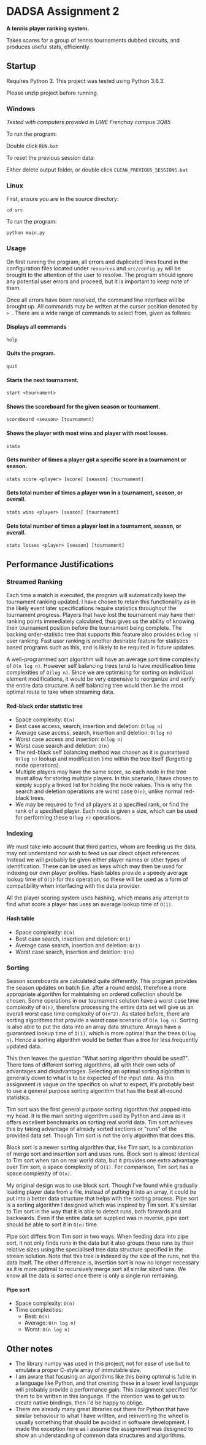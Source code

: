 # DADSA Assignment 2
**A tennis player ranking system.**

Takes scores for a group of tennis tournaments dubbed circuits, and produces
useful stats, efficiently.

## Startup
Requires Python 3. This project was tested using Python 3.6.3.

Please unzip project before running.

### Windows
_Tested with computers provided in UWE Frenchay campus 3Q85_

To run the program:

Double click `RUN.bat`

To reset the previous session data:

Either delete output folder, or double click `CLEAN_PREVIOUS_SESSIONS.bat`

### Linux
First, ensure you are in the source directory:

`cd src`

To run the program:

`python main.py`

### Usage
On first running the program, all errors and duplicated lines found in the
configuration files located under `resources` and `src/config.py` will be
brought to the attention of the user to resolve. The program should ignore any
potential user errors and proceed, but it is important to keep note of them.

Once all errors have been resolved, the command line interface will be brought
up. All commands may be written at the cursor position denoted by `> `. There
are a wide range of commands to select from, given as follows:

#### Displays all commands
```
help
```

#### Quits the program.
```
quit
```

#### Starts the next tournament.
```
start <tournament>
```

#### Shows the scoreboard for the given season or tournament.
```
scoreboard <season> [tournament]
```

#### Shows the player with most wins and player with most losses.
```
stats
```

#### Gets number of times a player got a specific score in a tournament or season.
```
stats score <player> [score] [season] [tournament]
```

#### Gets total number of times a player won in a tournament, season, or overall.
```
stats wins <player> [season] [tournament]
```

#### Gets total number of times a player lost in a tournament, season, or overall.
```
stats losses <player> [season] [tournament]
```

## Performance Justifications

### Streamed Ranking
Each time a match is executed, the program will automatically keep the
tournament ranking updated. I have chosen to retain this functionality as in
the likely event later specifications require statistics throughout the
tournament progress. Players that have lost the tournament may have their
ranking points immediately calculated, thus gives us the ability of knowing
their tournament position before the tournament being complete. The backing
order-statistic tree that supports this feature also provides `O(log n)` user
ranking. Fast user ranking is another desirable feature for statistics based
programs such as this, and is likely to be required in future updates.

A well-programmed sort algorithm will have an average sort time complexity of
`O(n log n)`. However self balancing trees tend to have modification time
complexities of `O(log n)`. Since we are optimising for sorting on individual
element modifications, it would be very expensive to reorganize and verify the
entire data structure. A self balancing tree would then be the most optimal
route to take when streaming data.

#### Red-black order statistic tree
- Space complexity: `O(n)`
- Best case access, search, insertion and deletion: `O(log n)`
- Average case access, search, insertion and deletion: `O(log n)`
- Worst case access and insertion: `O(log n)`
- Worst case search and deletion: `O(n)`
- The red-black self balancing method was chosen as it is guaranteed `O(log n)`
  lookup and modification time within the tree itself (forgetting node
  operations).
- Multiple players may have the same score, so each node in the tree must allow
  for storing multiple players. In this scenario, I have chosen to simply
  supply a linked list for holding the node values. This is why the search and
  deletion operations are worst case `O(n)`, unlike normal red-black trees.
- We may be required to find all players at a specified rank, or find the rank
  of a specified player. Each node is given a size, which can be used for
  performing these `O(log n)` operations.

### Indexing
We must take into account that third parties, whom are feeding us the data, may
not understand nor wish to feed us our direct object references. Instead we
will probably be given either player names or other types of identification.
These can be used as keys which may then be used for indexing our own player
profiles. Hash tables provide a speedy average lookup time of `O(1)` for this
operation, so these will be used as a form of compatibility when interfacing
with the data provider.

All the player scoring system uses hashing, which means any attempt to find
what score a player has uses an average lookup time of `O(1)`.

#### Hash table
- Space complexity: `O(n)`
- Best case search, insertion and deletion: `O(1)`
- Average case search, insertion and deletion: `O(1)`
- Worst case search, insertion and deletion: `O(n)`

### Sorting
Season scoreboards are calculated quite differently. This program provides the
season updates on batch (i.e. after a round ends), therefore a more appropriate
algorithm for maintaining an ordered collection should be chosen. Some
operations in our tournament solution have a worst case time complexity of
`O(n)`, therefore processing the entire data set will give us an overall worst
case time complexity of `O(n^2)`. As stated before, there are sorting
algorithms that provide a worst case scenario of `O(n log n)`. Sorting is also
able to put the data into an array data structure. Arrays have a guaranteed
lookup time of `O(1)`, which is more optimal than the trees `O(log n)`. Hence
a sorting algorithm would be better than a tree for less frequently updated
data.

This then leaves the question "What sorting algorithm should be used?". There
tons of different sorting algorithms, all with their own sets of advantages and
disadvantages. Selecting an optimal sorting algorithm is generally down to what
is to be expected of the input data. As this assignment is vague on the
specifics on what to expect, it's probably best to use a general purpose
sorting algorithm that has the best all-round statistics.

Tim sort was the first general purpose sorting algorithm that popped into my
head. It is the main sorting algorithm used by Python and Java as it offers
excellent benchmarks on sorting real world data. Tim sort achieves this by
taking advantage of already sorted sections or "runs" of the provided data set.
Though Tim sort is not the only algorithm that does this.

Block sort is a newer sorting algorithm that, like Tim sort, is a combination of
merge sort and insertion sort and uses runs. Block sort is almost identical to
Tim sort when ran on real world data, but it provides one extra advantage over
Tim sort, a space complexity of `O(1)`. For comparison, Tim sort has a space
complexity of `O(n)`.

My original design was to use block sort. Though I've found while gradually
loading player data from a file, instead of putting it into an array, it could
be put into a better data structure that helps with the sorting process. Pipe
sort is a sorting algorithm I designed which was inspired by Tim sort. It's
similar to Tim sort in the way that it is able to detect runs, both forwards
and backwards. Even if the entire data set supplied was in reverse, pipe sort
should be able to sort it in `O(n)` time.

Pipe sort differs from Tim sort in two ways. When feeding data into pipe sort,
it not only finds runs in the data but it also groups these runs by their
relative sizes using the specialised tree data structure specified in the
stream solution. Note that this tree is indexed by the size of the runs, not
the data itself. The other difference is, insertion sort is now no longer
necessary as it is more optimal to recursively merge sort all similar sized
runs. We know all the data is sorted once there is only a single run remaining.

#### Pipe sort
- Space complexity: `O(n)`
- Time complexities:
  - Best: `O(n)`
  - Average: `O(n log n)`
  - Worst: `O(n log n)`

## Other notes
- The library numpy was used in this project, not for ease of use but to
  emulate a proper C-style array of immutable size.
- I am aware that focusing on algorithms like this being optimal is futile in a
  language like Python, and that creating these in a lower level language will
  probably provide a performance gain. This assignment specified for them to be
  written in this language. If the intention was to get us to create native
  bindings, then I'd be happy to oblige.
- There are already many great libraries out there for Python that have similar
  behaviour to what I have written, and reinventing the wheel is usually
  something that should be avoided in software development. I made the
  exception here as I assume the assignment was designed to show an
  understanding of common data structures and algorithms.
